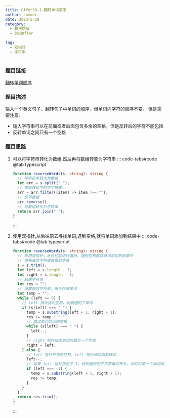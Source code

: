```yaml
---
title: Offer58-1-翻转单词顺序
author: summer
date: 2023-5-28
category:
  - 算法题解
  - 剑指Offer

tag:
  - 双指针
  - 字符串
---
```


### 题目链接

[翻转单词顺序](https://leetcode-cn.com/problems/fan-zhuan-dan-ci-shun-xu-lcof/)

### 题目描述

输入一个英文句子，翻转句子中单词的顺序，但单词内字符的顺序不变。
但是需要注意:

- 输入字符串可以在前面或者后面包含多余的空格，但是反转后的字符不能包括
- 反转单词之间只有一个空格

### 题目思路

1. 可以将字符串转化为数组,然后再将数组转变为字符串
   ::: code-tabs#code
   @tab typescript

   ```typescript
   function reverseWords(s: string): string {
     // 将字符串转化为数组
     let arr = s.split(" ");
     // 去除数组中的空字符串
     arr = arr.filter((item) => item !== "");
     // 反转数组
     arr.reverse();
     // 将数组转化为字符串
     return arr.join(" ");
   }
   ```

   :::

2. 使用双指针,从后往前去寻找单词,遇到空格,就将单词添加到结果中
   ::: code-tabs#code
   @tab typescript

   ```typescript
   function reverseWords(s: string): string {
     // 采用双指针，从后往前进行遍历，遇到空格就将单词添加到结果中
     // 首先去除字符串首尾的空格
     s = s.trim();
     let left = s.length - 1;
     let right = s.length - 1;
     // 结果字符串
     let res = "";
     // 设置临时字符串，用于存储单词
     let temp = "";
     while (left >= 0) {
       // left 指针指向空格，说明遇到了单词
       if (s[left] === " ") {
         temp = s.substring(left + 1, right + 1);
         res += temp + " ";
         // 跳过单词之间的空格
         while (s[left] === " ") {
           left--;
         }
         // right 指针指向单词的最后一个字母
         right = left;
       } else {
         // left 指针不指向空格，left 指针继续向前移动
         left--;
         // 如果 left 指针指向了-1，说明遍历到了字符串的开头，此时将第一个单词添加到结果中
         if (left === -1) {
           temp = s.substring(left + 1, right + 1);
           res += temp;
         }
       }
     }
     return res.trim();
   }
   ```

   :::
